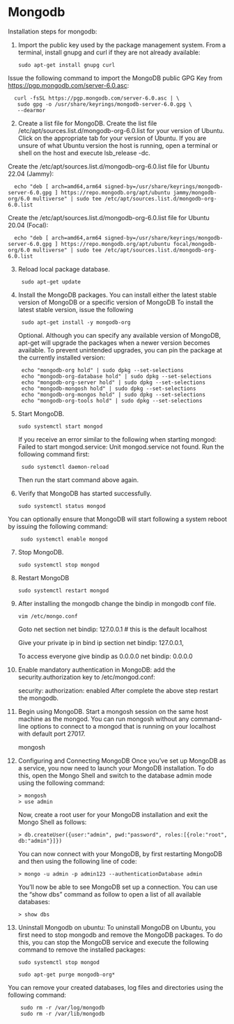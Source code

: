 # Mongodb
Installation steps for mongodb:

1. Import the public key used by the package management system.
  From a terminal, install gnupg and curl if they are not already available:

       sudo apt-get install gnupg curl

  Issue the following command to import the MongoDB public GPG Key from 
  https://pgp.mongodb.com/server-6.0.asc:

      curl -fsSL https://pgp.mongodb.com/server-6.0.asc | \
       sudo gpg -o /usr/share/keyrings/mongodb-server-6.0.gpg \
       --dearmor

2. Create a list file for MongoDB.
  Create the list file /etc/apt/sources.list.d/mongodb-org-6.0.list for your version of Ubuntu.
  Click on the appropriate tab for your version of Ubuntu. If you are unsure of what Ubuntu version the host is running, open a terminal or shell on the host and execute lsb_release -dc.

  Create the /etc/apt/sources.list.d/mongodb-org-6.0.list file for Ubuntu 22.04 (Jammy):

      echo "deb [ arch=amd64,arm64 signed-by=/usr/share/keyrings/mongodb-server-6.0.gpg ] https://repo.mongodb.org/apt/ubuntu jammy/mongodb-org/6.0 multiverse" | sudo tee /etc/apt/sources.list.d/mongodb-org-6.0.list

  Create the /etc/apt/sources.list.d/mongodb-org-6.0.list file for Ubuntu 20.04 (Focal):

      echo "deb [ arch=amd64,arm64 signed-by=/usr/share/keyrings/mongodb-server-6.0.gpg ] https://repo.mongodb.org/apt/ubuntu focal/mongodb-org/6.0 multiverse" | sudo tee /etc/apt/sources.list.d/mongodb-org-6.0.list

3. Reload local package database.

        sudo apt-get update

4. Install the MongoDB packages.
    You can install either the latest stable version of MongoDB or a specific version of MongoDB
    To install the latest stable version, issue the following

        sudo apt-get install -y mongodb-org

    Optional. Although you can specify any available version of MongoDB, apt-get will upgrade the packages when a newer version becomes available.
     To prevent unintended upgrades, you can pin the package at the currently installed version:

        echo "mongodb-org hold" | sudo dpkg --set-selections
        echo "mongodb-org-database hold" | sudo dpkg --set-selections
        echo "mongodb-org-server hold" | sudo dpkg --set-selections
        echo "mongodb-mongosh hold" | sudo dpkg --set-selections
        echo "mongodb-org-mongos hold" | sudo dpkg --set-selections
        echo "mongodb-org-tools hold" | sudo dpkg --set-selections

6. Start MongoDB.

       sudo systemctl start mongod

    If you receive an error similar to the following when starting mongod:
    Failed to start mongod.service: Unit mongod.service not found.
    Run the following command first:

        sudo systemctl daemon-reload

    Then run the start command above again.

7. Verify that MongoDB has started successfully.

       sudo systemctl status mongod

  You can optionally ensure that MongoDB will start following a system reboot by issuing the following command:

        sudo systemctl enable mongod

7. Stop MongoDB.

       sudo systemctl stop mongod

8. Restart MongoDB

       sudo systemctl restart mongod

9. After installing the mongodb change the bindip in mongodb conf file.

       vim /etc/mongo.conf

   Goto net section
     net
       bindip: 127.0.0.1 # this is the default localhost

   Give your private ip in bind ip section
     net
       bindip: 127.0.0.1,<privateip>

   To access everyone give bindip as 0.0.0.0
     net
       bindip: 0.0.0.0
   
11. Enable mandatory authentication in MongoDB:
    add the security.authorization key to /etc/mongod.conf:

      security:
         authorization: enabled
   After complete the above step restart the mongodb.

13. Begin using MongoDB.
    Start a mongosh session on the same host machine as the mongod. You can run mongosh without any command-line options to connect to a mongod that is running on your localhost with default port 27017.
  
       mongosh

14. Configuring and Connecting MongoDB
      Once you’ve set up MongoDB as a service, you now need to launch your MongoDB installation. To do this, open the Mongo Shell and switch to the database admin mode using the following command:

        > mongosh
        > use admin

    Now, create a root user for your MongoDB installation and exit the Mongo Shell as follows:

        > db.createUser({user:"admin", pwd:"password", roles:[{role:"root", db:"admin"}]})

    You can now connect with your MongoDB, by first restarting MongoDB and then using the following line of code:

        > mongo -u admin -p admin123 --authenticationDatabase admin

    You’ll now be able to see MongoDB set up a connection. You can use the “show dbs” command as follow to open a list of all available databases:

        > show dbs


15. Uninstall Mongodb on ubuntu:
    To uninstall MongoDB on Ubuntu, you first need to stop mongodb and remove the MongoDB packages. To do this, you can stop the MongoDB service and execute the following command to remove the installed packages:

        sudo systemctl stop mongod

        sudo apt-get purge mongodb-org*

  You can remove your created databases, log files and directories using the following command:

        sudo rm -r /var/log/mongodb
        sudo rm -r /var/lib/mongodb

  
  
